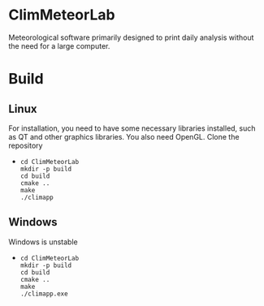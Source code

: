 # ClimMeteorLab

Meteorological software primarily designed to print daily analysis without the need for a large computer.

# Build

## Linux
For installation, you need to have some necessary libraries installed, such as QT and other graphics libraries. You also need OpenGL.
Clone the repository 

- ```shell
  cd ClimMeteorLab
  mkdir -p build
  cd build
  cmake ..
  make
  ./climapp
  ```

## Windows
Windows is unstable

- ```shell
  cd ClimMeteorLab
  mkdir -p build
  cd build
  cmake ..
  make
  ./climapp.exe
  ```
